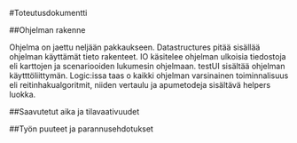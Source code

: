 #Toteutusdokumentti

##Ohjelman rakenne

Ohjelma on jaettu neljään pakkaukseen. Datastructures pitää sisällää ohjelman käyttämät tieto rakenteet. IO käsitelee ohjelman ulkoisia tiedostoja eli karttojen ja scenariooiden lukumesin ohjelmaan. testUI sisältää ohjelman käytttöliittymän. Logic:issa taas o kaikki ohjelman varsinainen toiminnalisuus eli reitinhakualgoritmit, niiden vertaulu ja apumetodeja sisältävä helpers luokka.

##Saavutetut aika ja tilavaativuudet

##Työn puuteet ja parannusehdotukset
